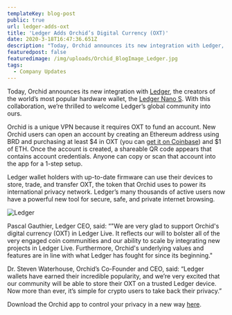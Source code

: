 ```yaml
---
templateKey: blog-post
public: true
url: ledger-adds-oxt
title: 'Ledger Adds Orchid’s Digital Currency (OXT)'
date: 2020-3-18T16:47:36.651Z
description: "Today, Orchid announces its new integration with Ledger, the creators of the world’s most popular hardware wallet, the Ledger Nano S."
featuredpost: false
featuredimage: /img/uploads/Orchid_BlogImage_Ledger.jpg
tags:
  - Company Updates
---
```

Today, Orchid announces its new integration with [Ledger](https://www.ledger.com/), the creators of the world’s most popular hardware wallet, the [Ledger Nano S](https://shop.ledger.com/products/ledger-nano-s). With this collaboration, we’re thrilled to welcome Ledger’s global community into ours.

Orchid is a unique VPN because it requires OXT to fund an account. New Orchid users can open an account by creating an Ethereum address using BRD and purchasing at least $4 in OXT (you can [get it on Coinbase](https://www.coinbase.com/price/orchid)) and $1 of ETH. Once the account is created, a shareable QR code appears that contains account credentials. Anyone can copy or scan that account into the app for a 1-step setup. 

Ledger wallet holders with up-to-date firmware can use their devices to store, trade, and transfer OXT, the token that Orchid uses to power its international privacy network. Ledger’s many thousands of active users now have a powerful new tool for secure, safe, and private internet browsing.

![Ledger](/img/uploads/Ledger_Nano.jpg)

Pascal Gauthier, Ledger CEO, said: “"We are very glad to support Orchid's digital currency (OXT) in Ledger Live. It reflects our will to bolster all of the very engaged coin communities and our ability to scale by integrating new projects in Ledger Live. Furthermore, Orchid's underlying values and features are in line with what Ledger has fought for since its beginning."

Dr. Steven Waterhouse, Orchid’s Co-Founder and CEO, said: “Ledger wallets have earned their incredible popularity, and we’re very excited that our community will be able to store their OXT on a trusted Ledger device. Now more than ever, it’s simple for crypto users to take back their privacy.”

Download the Orchid app to control your privacy in a new way [here](https://www.orchid.com/download).